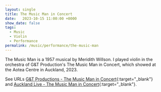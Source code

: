 ```yaml
---
layout: single
title: The Music Man in Concert
date:   2023-10-15 11:00:00 +0000
show_date: false
tags: 
  - Music
  - Violin
  - Performance
permalink: /music/performance/the-music-man
---
```


The Music Man is a 1957 musical by Meridith Willson. 
I played violin in the orchestra of G&T Production's The Music Man in Concert, which showed at the Aotea Centre in Auckland, 2023.

See URLs [G&T Productions - The Music Man in Concert][G&T Productions]{:target="_blank"} and [Auckland Live - The Music Man in Concert][Auckland Live]{:target="_blank"}.

[G&T Productions]: https://www.gntproductions.co.nz/pastshows/musicman-2023
[Auckland Live]: https://www.aucklandlive.co.nz/show/the-music-man-in-concert
